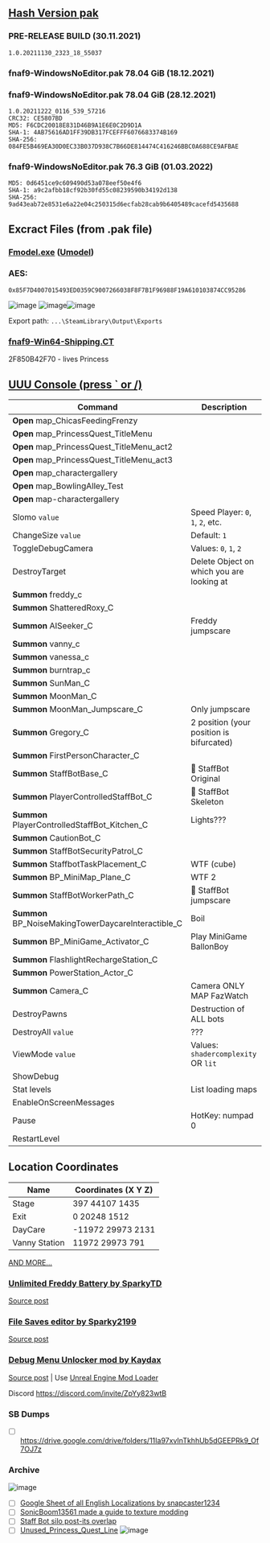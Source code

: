 ## [Hash Version pak](https://steamdb.info/depot/747661/manifests)
### PRE-RELEASE BUILD (30.11.2021)
```
1.0.20211130_2323_18_55037
```
### fnaf9-WindowsNoEditor.pak 78.04 GiB (18.12.2021)
### fnaf9-WindowsNoEditor.pak 78.04 GiB (28.12.2021)
```
1.0.20211222_0116_539_57216
CRC32: CE5807BD
MD5: F6CDC20018E831D46B9A1E6E0C2D9D1A
SHA-1: 4AB75616AD1FF39DB317FCEFFF6076683374B169
SHA-256: 084FE5B469EA30D0EC33B037D938C7B66DE814474C416246BBC0A688CE9AFBAE
```
### fnaf9-WindowsNoEditor.pak 76.3 GiB (01.03.2022)
```
MD5: 0d6451ce9c609490d53a078eef50e4f6
SHA-1: a9c2afbb18cf92b30fd55c08239590b34192d138
SHA-256: 9ad43eab72e8531e6a22e04c250315d6ecfab28cab9b6405489cacefd5435688
```
## Excract Files (from .pak file)
### [Fmodel.exe](https://github.com/iAmAsval/FModel) ([Umodel](https://github.com/gildor2/UEViewer))
### AES:
```
0x85F7D4007015493ED0359C9007266038F8F7B1F96988F19A610103874CC95286
```

![image](https://user-images.githubusercontent.com/87380272/147861521-84196a24-23cb-4113-88cf-2dbc39fbe9b3.png) ![image](https://user-images.githubusercontent.com/87380272/148217524-8802ec65-e574-4e00-a1e7-da5c1578f08f.png)![image](https://user-images.githubusercontent.com/87380272/148392384-eef459f1-c1e2-4a80-bca3-f2f089870bf1.png)


Export path: `...\SteamLibrary\Output\Exports`

### [fnaf9-Win64-Shipping.CT](https://fearlessrevolution.com/viewtopic.php?f=4&t=18579&sid=018e92b24a2b6215f5840700a6a6c51c)
2F850B42F70 - lives Princess

## [UUU Console (press ` or /)](https://framedsc.com/GeneralGuides/universal_ue4_consoleunlocker.htm)
| Command | Description |
|---|-----------|
| **Open** map_ChicasFeedingFrenzy | 
| **Open** map_PrincessQuest_TitleMenu | 
| **Open** map_PrincessQuest_TitleMenu_act2 |
| **Open** map_PrincessQuest_TitleMenu_act3 |
| **Open** map_charactergallery |
| **Open** map_BowlingAlley_Test |
| **Open** map-charactergallery |
| Slomo `value` | Speed Player: `0`, `1`, `2`, etc. |
| ChangeSize `value` | Default: `1`|
| ToggleDebugCamera | Values: `0`, `1`, `2` |
| DestroyTarget | Delete Object on which you are looking at |
| **Summon** freddy_c |
| **Summon** ShatteredRoxy_C |
| **Summon** AISeeker_C | Freddy jumpscare |
| **Summon** vanny_c |
| **Summon** vanessa_c |
| **Summon** burntrap_c |
| **Summon** SunMan_C |
| **Summon** MoonMan_C |
| **Summon** MoonMan_Jumpscare_C | Only jumpscare |
| **Summon** Gregory_C | 2 position (your position is bifurcated) |
| **Summon** FirstPersonCharacter_C |
| **Summon** StaffBotBase_C| :robot: StaffBot Original |
| **Summon** PlayerControlledStaffBot_C | :robot: StaffBot Skeleton |
| **Summon** PlayerControlledStaffBot_Kitchen_C | Lights??? |
| **Summon** CautionBot_C | 
| **Summon** StaffBotSecurityPatrol_C |
| **Summon** StaffbotTaskPlacement_C | WTF (cube) |
| **Summon** BP_MiniMap_Plane_C | WTF 2 |
| **Summon** StaffBotWorkerPath_C | :robot: StaffBot jumpscare |
| **Summon** BP_NoiseMakingTowerDaycareInteractible_C | Boil |
| **Summon** BP_MiniGame_Activator_C | Play MiniGame BallonBoy |
| **Summon** FlashlightRechargeStation_C |
| **Summon** PowerStation_Actor_C | 
| **Summon** Camera_C | Camera ONLY MAP FazWatch |
| DestroyPawns | Destruction of ALL bots |
| DestroyAll `value` | ??? |
| ViewMode `value` | Values: `shadercomplexity` OR `lit`  |
| ShowDebug |
| Stat levels | List loading maps |
| EnableOnScreenMessages
| Pause | HotKey: numpad 0 |
| RestartLevel |

## Location Coordinates
| Name | Coordinates (X Y Z) |
|---|-----------|
| Stage | 397 44107 1435 |
| Exit | 0 20248 1512 |
| DayCare | -11972 29973 2131 |
| Vanny Station | 11972 29973 791 |
[AND MORE...](https://miro.com/app/board/o9J_lLsvX7I=/?moveToWidget=3458764515942414658&cot=14)

### [Unlimited Freddy Battery by SparkyTD](https://github.com/SparkyTD/unlimited-freddy-battery)
[Source post](https://www.reddit.com/r/technicalFNaF/comments/rx5al6/i_made_a_c_library_that_can_read_modify_and_write/)

### [File Saves editor by Sparky2199](https://github.com/SparkyTD/UnrealEngine.Gvas)
[Source post](https://www.reddit.com/r/technicalFNaF/comments/rx5al6/i_made_a_c_library_that_can_read_modify_and_write/)

### [Debug Menu Unlocker mod by Kaydax](https://github.com/Kaydax/DebugMenuUnlocker)
[Source post](https://www.reddit.com/r/technicalFNaF/comments/rrnp4x/debug_menu_unlocker_mod_mod_loader_for_security/) | Use [Unreal Engine Mod Loader](https://github.com/RussellJerome/UnrealModLoader)

Discord https://discord.com/invite/ZpYy823wtB

### SB Dumps
- [ ] https://drive.google.com/drive/folders/11Ia97xvInTkhhUb5dGEEPRk9_Of7OJ7z
### Archive
![image](https://user-images.githubusercontent.com/87380272/148230542-d2270a2e-1ef6-40f9-be41-201808c614a8.png)

- [ ] [Google Sheet of all English Localizations by snapcaster1234](https://docs.google.com/spreadsheets/d/1pRjWLy10mDfU-qfq481yINxZkprBCezYtKIwluHfU-A/edit#gid=1188312104)
- [ ] [SonicBoom13561 made a guide to texture modding](https://docs.google.com/document/d/1LZ3hHpNYAug7EtTcuXXcNdJjf6m8rsLaOncWLSnumE8/edit)
- [ ] [Staff Bot silo post-its overlap](https://docs.google.com/presentation/d/1SAlpa423Qha4vEInVoNIloI3uKCHkqM1/edit#slide=id.g10b35c89914_0_0)
- [ ] [Unused_Princess_Quest_Line](https://www.reddit.com/r/technicalFNaF/comments/jjchxv/unused_princess_quest_line_from_malhare_that/?sort=new)
![image](https://user-images.githubusercontent.com/87380272/148106633-66351ac9-2763-48f6-a610-36f6d3c8d6ee.png)
